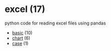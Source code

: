 # excel (17)
python code for reading excel files using pandas

+ [basic](basic/README.md) (10)
+ [chart](chart/README.md) (6)
+ [case](case/README.md) (1)

